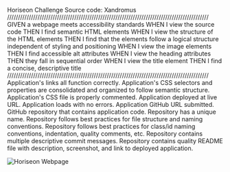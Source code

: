 Horiseon Challenge 
Source code: Xandromus
/////////////////////////////////////////////////////////////////////////////////////////////
GIVEN a webpage meets accessibility standards
WHEN I view the source code
THEN I find semantic HTML elements
WHEN I view the structure of the HTML elements
THEN I find that the elements follow a logical structure independent of styling and positioning
WHEN I view the image elements
THEN I find accessible alt attributes
WHEN I view the heading attributes
THEN they fall in sequential order
WHEN I view the title element
THEN I find a concise, descriptive title
/////////////////////////////////////////////////////////////////////////////////////////////
Application's links all function correctly.
Application's CSS selectors and properties are consolidated and organized to follow semantic structure.
Application's CSS file is properly commented.
Application deployed at live URL.
Application loads with no errors.
Application GitHub URL submitted.
GitHub repository that contains application code.
Repository has a unique name.
Repository follows best practices for file structure and naming conventions.
Repository follows best practices for class/id naming conventions, indentation, quality comments, etc.
Repository contains multiple descriptive commit messages.
Repository contains quality README file with description, screenshot, and link to deployed application.

![Horiseon Webpage](Pictures/Screenshots/Webpage.png)
